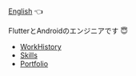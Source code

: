 [English](README.md) 👈

FlutterとAndroidのエンジニアです 😇

- [WorkHistory](https://gist.github.com/bakatsuyuki/33a8d06edfc9a5dde1faca62af8eeca4)
- [Skills](https://gist.github.com/bakatsuyuki/faa200465acb03b7549c7d1e27a0da01)
- [Portfolio](https://gist.github.com/bakatsuyuki/bbdc7b6c37afa4e01d5149c4bdb9d387)

<!--
**bakatsuyuki/bakatsuyuki** is a ✨ _special_ ✨ repository because its `README.md` (this file) appears on your GitHub profile.

Here are some ideas to get you started:

- 🔭 I’m currently working on ...
- 🌱 I’m currently learning ...
- 👯 I’m looking to collaborate on ...
- 🤔 I’m looking for help with ...
- 💬 Ask me about ...
- 📫 How to reach me: ...
- 😄 Pronouns: ...
- ⚡ Fun fact: ...
-->
